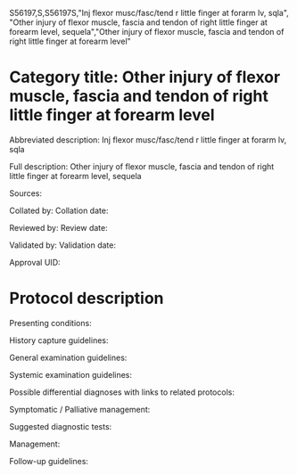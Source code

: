 S56197,S,S56197S,"Inj flexor musc/fasc/tend r little finger at forarm lv, sqla", "Other injury of flexor muscle, fascia and tendon of right little finger at forearm level, sequela","Other injury of flexor muscle, fascia and tendon of right little finger at forearm level"
# Category title: Other injury of flexor muscle, fascia and tendon of right little finger at forearm level

Abbreviated description: Inj flexor musc/fasc/tend r little finger at forarm lv, sqla

Full description: Other injury of flexor muscle, fascia and tendon of right little finger at forearm level, sequela

Sources:

Collated by:
Collation date:

Reviewed by:
Review date:

Validated by:
Validation date:

Approval UID:

# Protocol description

Presenting conditions:

History capture guidelines:

General examination guidelines:

Systemic examination guidelines:

Possible differential diagnoses with links to related protocols:

Symptomatic / Palliative management:

Suggested diagnostic tests:

Management:

Follow-up guidelines:
